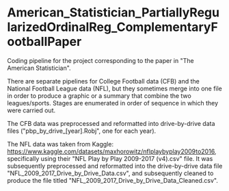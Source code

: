 # American_Statistician_PartiallyRegularizedOrdinalReg_ComplementaryFootballPaper

Coding pipeline for the project corresponding to the paper in "The American Statistician".

There are separate pipelines for College Football data (CFB) and the National Football League data (NFL), but they sometimes merge into one file in order to produce a graphic or a summary that combine the two leagues/sports. Stages are enumerated in order of sequence in which they were carried out.

The CFB data was preprocessed and reformatted into drive-by-drive data files ("pbp_by_drive_[year].Robj", one for each year).

The NFL data was taken from Kaggle: https://www.kaggle.com/datasets/maxhorowitz/nflplaybyplay2009to2016, specifically using their "NFL Play by Play 2009-2017 (v4).csv" file. It was subsequently preprocessed and reformatted into the drive-by-drive data file "NFL_2009_2017_Drive_by_Drive_Data.csv", and subsequently cleaned to produce the file titled "NFL_2009_2017_Drive_by_Drive_Data_Cleaned.csv".
